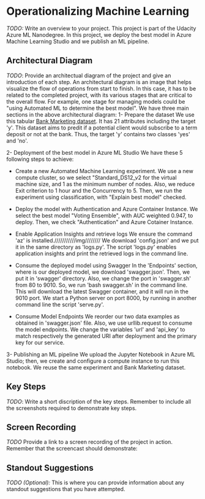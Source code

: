 # Operationalizing Machine Learning

*TODO:* Write an overview to your project.
This project is part of the Udacity Azure ML Nanodegree. In this project, we deploy the best model in Azure Machine Learning Studio and we publish an ML pipeline.

## Architectural Diagram
*TODO*: Provide an architectual diagram of the project and give an introduction of each step. An architectural diagram is an image that helps visualize the flow of operations from start to finish. In this case, it has to be related to the completed project, with its various stages that are critical to the overall flow. For example, one stage for managing models could be "using Automated ML to determine the best model". 
We have three main sections in the above architectural diagram:
1- Prepare the dataset
We use this tabular [Bank Marketing dataset](https://automlsamplenotebookdata.blob.core.windows.net/automl-sample-notebook-data/bankmarketing_train.csv). It has 21 attributes including the target 'y'. This dataset aims to predit if a potential client would subscribe to a term deposit or not at the bank. Thus, the target 'y' contains two classes 'yes' and 'no'.

2- Deployment of the best model in Azure ML Studio
We have these 5 following steps to achieve:
  - Create a new Automated Machine Learning experiment. 
 We use a new compute cluster, so we select "Standard_DS12_v2 for the virtual machine size, and 1 as the minimum number of nodes. Also, we reduce Exit criterion to 1 hour and the Concurrency to 5. Then, we run the experiment using classification, with "Explain best model" checked.
 
  - Deploy the model with Authentication and Azure Container Instance. 
We select the best model "Voting Ensemble", with AUC weighted 0.947, to deploy. Then, we check "Authentication" and Azure Cotainer Instance.

  - Enable Application Insights and retrieve logs
We ensure the command 'az' is installed.///////////img////////
We download 'config.json' and we put it in the same directory as 'logs.py'. The script 'logs.py' enables application insights and print the retrieved logs in the command line.

  - Consume the deployed model using Swagger
In the 'Endpoints' section, where is our deployed model, we download 'swagger.json'. Then, we put it in 'swagger' directory. Also, we change the port in 'swagger.sh' from 80 to 9010. So, we run 'bash swagger.sh' in the command line. This will download the latest Swagger container, and it will run in the 9010 port. We start a Python server on port 8000, by running in another command line the script 'serve.py'. 

  - Consume Model Endpoints
We reorder our two data examples as obtained in 'swagger.json' file. Also, we use urllib.request to consume the model endpoints. We change the variables 'url' and 'api_key' to match respectively the generated URI after deployment and the primary key for our service.

3- Publishing an ML pipeline
We upload the Jupyter Notebook in Azure ML Studio; then, we create and configure a compute instance to run this notebook. We reuse the same experiment and Bank Marketing dataset. 
 
## Key Steps
*TODO*: Write a short discription of the key steps. Remember to include all the screenshots required to demonstrate key steps. 

## Screen Recording
*TODO* Provide a link to a screen recording of the project in action. Remember that the screencast should demonstrate:

## Standout Suggestions
*TODO (Optional):* This is where you can provide information about any standout suggestions that you have attempted.
